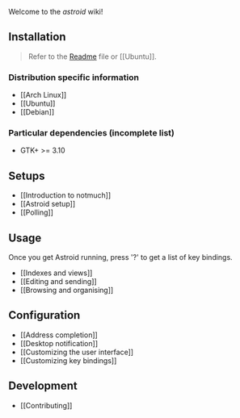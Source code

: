 Welcome to the *astroid* wiki!

## Installation

> Refer to the [Readme](https://github.com/gauteh/astroid/blob/master/README.md) file or [[Ubuntu]].

### Distribution specific information

* [[Arch Linux]]
* [[Ubuntu]]
* [[Debian]]

### Particular dependencies (incomplete list)
- GTK+ >= 3.10

## Setups
* [[Introduction to notmuch]]
* [[Astroid setup]]
* [[Polling]]

## Usage

Once you get Astroid running, press '?' to get a list of key bindings.

* [[Indexes and views]]
* [[Editing and sending]]
* [[Browsing and organising]]

## Configuration
* [[Address completion]]
* [[Desktop notification]]
* [[Customizing the user interface]]
* [[Customizing key bindings]]


## Development

* [[Contributing]]

